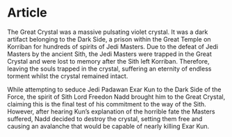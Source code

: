 # Article

The Great Crystal was a massive pulsating violet crystal.
It was a dark artifact belonging to the Dark Side, a prison within the Great Temple on Korriban for hundreds of spirits of Jedi Masters.
Due to the defeat of Jedi Masters by the ancient Sith, the Jedi Masters were trapped in the Great Crystal and were lost to memory after the Sith left Korriban.
Therefore, leaving the souls trapped in the crystal, suffering an eternity of endless torment whilst the crystal remained intact.

While attempting to seduce Jedi Padawan Exar Kun to the Dark Side of the Force, the spirit of Sith Lord Freedon Nadd brought him to the Great Crystal, claiming this is the final test of his commitment to the way of the Sith.
However, after hearing Kun’s explanation of the horrible fate the Masters suffered, Nadd decided to destroy the crystal, setting them free and causing an avalanche that would be capable of nearly killing Exar Kun.
